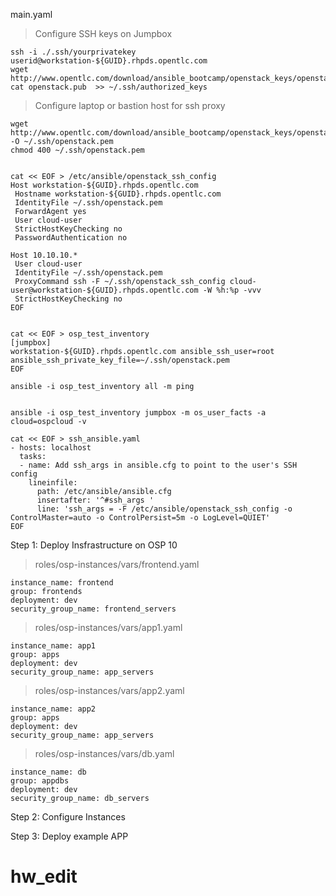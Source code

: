 main.yaml

> Configure SSH keys on Jumpbox

```
ssh -i ./.ssh/yourprivatekey userid@workstation-${GUID}.rhpds.opentlc.com
wget http://www.opentlc.com/download/ansible_bootcamp/openstack_keys/openstack.pub
cat openstack.pub  >> ~/.ssh/authorized_keys
```

> Configure laptop or bastion host for ssh proxy

```
wget http://www.opentlc.com/download/ansible_bootcamp/openstack_keys/openstack.pem -O ~/.ssh/openstack.pem
chmod 400 ~/.ssh/openstack.pem


cat << EOF > /etc/ansible/openstack_ssh_config
Host workstation-${GUID}.rhpds.opentlc.com
 Hostname workstation-${GUID}.rhpds.opentlc.com
 IdentityFile ~/.ssh/openstack.pem
 ForwardAgent yes
 User cloud-user
 StrictHostKeyChecking no
 PasswordAuthentication no

Host 10.10.10.*
 User cloud-user
 IdentityFile ~/.ssh/openstack.pem
 ProxyCommand ssh -F ~/.ssh/openstack_ssh_config cloud-user@workstation-${GUID}.rhpds.opentlc.com -W %h:%p -vvv
 StrictHostKeyChecking no
EOF


cat << EOF > osp_test_inventory
[jumpbox]
workstation-${GUID}.rhpds.opentlc.com ansible_ssh_user=root ansible_ssh_private_key_file=~/.ssh/openstack.pem
EOF

ansible -i osp_test_inventory all -m ping


ansible -i osp_test_inventory jumpbox -m os_user_facts -a cloud=ospcloud -v

cat << EOF > ssh_ansible.yaml
- hosts: localhost
  tasks:
  - name: Add ssh_args in ansible.cfg to point to the user's SSH config
    lineinfile:
      path: /etc/ansible/ansible.cfg
      insertafter: '^#ssh_args '
      line: 'ssh_args = -F /etc/ansible/openstack_ssh_config -o ControlMaster=auto -o ControlPersist=5m -o LogLevel=QUIET'
EOF
```


 
Step 1: Deploy Insfrastructure on OSP 10

>roles/osp-instances/vars/frontend.yaml
```
instance_name: frontend
group: frontends
deployment: dev
security_group_name: frontend_servers
```

>roles/osp-instances/vars/app1.yaml
```
instance_name: app1
group: apps
deployment: dev
security_group_name: app_servers
```

>roles/osp-instances/vars/app2.yaml
```
instance_name: app2
group: apps
deployment: dev
security_group_name: app_servers
```

>roles/osp-instances/vars/db.yaml
```
instance_name: db
group: appdbs
deployment: dev
security_group_name: db_servers
```
Step 2: Configure Instances 

Step 3: Deploy example APP
# hw_edit
